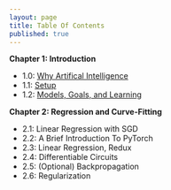 ```yaml
---
layout: page
title: Table Of Contents
published: true
---
```



**Chapter 1: Introduction**
* 1.0: [Why Artifical Intelligence](https://nikcheerla.github.io/deeplearningschool/2017/08/08/ch1-0intro/)
* 1.1: [Setup](https://nikcheerla.github.io/deeplearningschool/2017/09/08/ch1.1-Setup/)
* 1.2: [Models, Goals, and Learning](https://nikcheerla.github.io/deeplearningschool/2017/09/08/ch1.2-models-goals-learning/)

**Chapter 2: Regression and Curve-Fitting**
* 2.1: Linear Regression with SGD
* 2.2: A Brief Introduction To PyTorch
* 2.3: Linear Regression, Redux
* 2.4: Differentiable Circuits
* 2.5: (Optional) Backpropagation
* 2.6: Regularization

